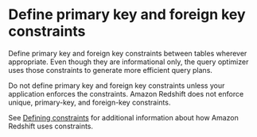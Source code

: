 # Define primary key and foreign key constraints<a name="c_best-practices-defining-constraints"></a>

Define primary key and foreign key constraints between tables wherever appropriate\. Even though they are informational only, the query optimizer uses those constraints to generate more efficient query plans\.

Do not define primary key and foreign key constraints unless your application enforces the constraints\. Amazon Redshift does not enforce unique, primary\-key, and foreign\-key constraints\. 

See [Defining constraints](t_Defining_constraints.md) for additional information about how Amazon Redshift uses constraints\.